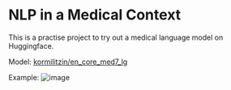 # NLP in a Medical Context

This is a practise project to try out a medical language model on Huggingface.

Model: [kormilitzin/en_core_med7_lg](https://huggingface.co/kormilitzin/en_core_med7_lg)

Example:
![image](https://user-images.githubusercontent.com/113126783/203323375-7fa6d0af-69c9-4d4c-b290-7338bc50a1be.png)
